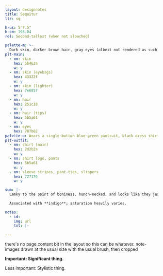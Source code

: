 ```yaml
---
layout: designnotes
title: Sequitur
ltr: sq

h-us: 5'7.5"
h-cm: 193.04
rel: Second-tallest (when not slouched)

palette-m: >-
  Dark skin, darker brown hair, gray eyes (albeit not rendered as such). Hair is a long, messy wave, and dyed at the tips (appears gray, very faded).
plt-main:
  - nm: skin
    hex: 5b463a
    w: y
  - nm: skin (eyebags)
    hex: 43322f
    w: y
  - nm: skin (lighter)
    hex: 7e6857
    w: y
  - nm: hair
    hex: 251c18
    w: y
  - nm: hair (tips)
    hex: 5b5a61
    w: y
  - nm: eyes
    hex: 787b82
palette-o: Wears a single-button blue-green pantsuit, black dress shirt, dark blue tie, and shoes that match the suit.
plt-outfit:
  - nm: shirt (main)
    hex: 2d2b2a
    w: y
  - nm: shirt logo, pants
    hex: 5b5a61
    w: y
  - nm: sleeve stripes, pant-ties, slippers
    hex: 727176
    w: y

sum: |-
  Lanky to the point of boniness, hunch-necked, and looks like they just rolled out of bed. Striped sleeves and faded hair tips used to be brighter. Pajama pants and slippers all the way down.
  
  Associated with **indigo**; saturation heavily varies.

notes:
  - id: 
    img: url
    txt: |-
      
---
```

there's no page.content bit in the layout so this can be whatever. note-images drawn at the usual size with the usual brush, then cropped

**<span class='x'>Important: </span>Significant thing.**

<span class='ni'><span class='x'>Less important: </span>Stylistic thing.</span>